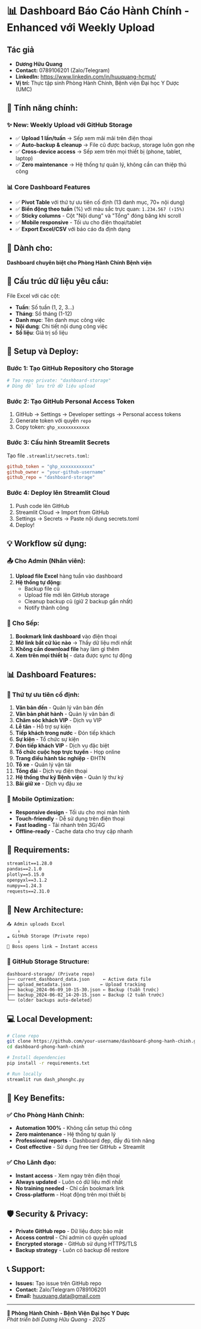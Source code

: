 # 📊 Dashboard Báo Cáo Hành Chính - Enhanced với Weekly Upload

## Tác giả
- **Dương Hữu Quang**
- **Contact:** 0789106201 (Zalo/Telegram)
- **LinkedIn:** https://www.linkedin.com/in/huuquang-hcmut/
- **Vị trí:** Thực tập sinh Phòng Hành Chính, Bệnh viện Đại học Y Dược (UMC)

## 🎯 Tính năng chính:

### ✨ **New: Weekly Upload với GitHub Storage**
- ✅ **Upload 1 lần/tuần** → Sếp xem mãi mãi trên điện thoại
- ✅ **Auto-backup & cleanup** → File cũ được backup, storage luôn gọn nhẹ
- ✅ **Cross-device access** → Sếp xem trên mọi thiết bị (phone, tablet, laptop)
- ✅ **Zero maintenance** → Hệ thống tự quản lý, không cần can thiệp thủ công

### 📊 **Core Dashboard Features**
- ✅ **Pivot Table** với thứ tự ưu tiên cố định (13 danh mục, 70+ nội dung)
- ✅ **Biến động theo tuần** (%) với màu sắc trực quan: `1.234.567 (↑15%)`
- ✅ **Sticky columns** - Cột "Nội dung" và "Tổng" đóng băng khi scroll
- ✅ **Mobile responsive** - Tối ưu cho điện thoại/tablet
- ✅ **Export Excel/CSV** với báo cáo đa định dạng

## 🏥 Dành cho:
**Dashboard chuyên biệt cho Phòng Hành Chính Bệnh viện**

## 📂 Cấu trúc dữ liệu yêu cầu:
File Excel với các cột:
- **Tuần**: Số tuần (1, 2, 3...)
- **Tháng**: Số tháng (1-12)
- **Danh mục**: Tên danh mục công việc
- **Nội dung**: Chi tiết nội dung công việc
- **Số liệu**: Giá trị số liệu

## 🚀 Setup và Deploy:

### **Bước 1: Tạo GitHub Repository cho Storage**
```bash
# Tạo repo private: "dashboard-storage"
# Dùng để lưu trữ dữ liệu upload
```

### **Bước 2: Tạo GitHub Personal Access Token**
1. GitHub → Settings → Developer settings → Personal access tokens
2. Generate token với quyền `repo`
3. Copy token: `ghp_xxxxxxxxxxxx`

### **Bước 3: Cấu hình Streamlit Secrets**
Tạo file `.streamlit/secrets.toml`:
```toml
github_token = "ghp_xxxxxxxxxxxx"
github_owner = "your-github-username"
github_repo = "dashboard-storage"
```

### **Bước 4: Deploy lên Streamlit Cloud**
1. Push code lên GitHub
2. Streamlit Cloud → Import from GitHub
3. Settings → Secrets → Paste nội dung secrets.toml
4. Deploy!

## 💡 Workflow sử dụng:

### **📤 Cho Admin (Nhân viên):**
1. **Upload file Excel** hàng tuần vào dashboard
2. **Hệ thống tự động:**
   - Backup file cũ
   - Upload file mới lên GitHub storage
   - Cleanup backup cũ (giữ 2 backup gần nhất)
   - Notify thành công

### **📱 Cho Sếp:**
1. **Bookmark link dashboard** vào điện thoại
2. **Mở link bất cứ lúc nào** → Thấy dữ liệu mới nhất
3. **Không cần download file** hay làm gì thêm
4. **Xem trên mọi thiết bị** - data được sync tự động

## 📊 Dashboard Features:

### **🎯 Thứ tự ưu tiên cố định:**
1. **Văn bản đến** - Quản lý văn bản đến
2. **Văn bản phát hành** - Quản lý văn bản đi  
3. **Chăm sóc khách VIP** - Dịch vụ VIP
4. **Lễ tân** - Hỗ trợ sự kiện
5. **Tiếp khách trong nước** - Đón tiếp khách
6. **Sự kiện** - Tổ chức sự kiện
7. **Đón tiếp khách VIP** - Dịch vụ đặc biệt
8. **Tổ chức cuộc họp trực tuyến** - Họp online
9. **Trang điều hành tác nghiệp** - ĐHTN
10. **Tổ xe** - Quản lý vận tải
11. **Tổng đài** - Dịch vụ điện thoại
12. **Hệ thống thư ký Bệnh viện** - Quản lý thư ký
13. **Bãi giữ xe** - Dịch vụ đậu xe

### **📱 Mobile Optimization:**
- **Responsive design** - Tối ưu cho mọi màn hình
- **Touch-friendly** - Dễ sử dụng trên điện thoại
- **Fast loading** - Tải nhanh trên 3G/4G
- **Offline-ready** - Cache data cho truy cập nhanh

## 🔧 Requirements:
```txt
streamlit==1.28.0
pandas==2.1.0
plotly==5.15.0
openpyxl==3.1.2
numpy==1.24.3
requests==2.31.0
```

## 🌟 New Architecture:

```
📤 Admin uploads Excel
    ↓
☁️ GitHub Storage (Private repo)
    ↓
📱 Boss opens link → Instant access
```

### **📁 GitHub Storage Structure:**
```
dashboard-storage/ (Private repo)
├── current_dashboard_data.json     ← Active data file  
├── upload_metadata.json           ← Upload tracking
├── backup_2024-06-09_10-15-30.json ← Backup (tuần trước)
├── backup_2024-06-02_14-20-15.json ← Backup (2 tuần trước)
└── (older backups auto-deleted)
```

## 💻 Local Development:
```bash
# Clone repo
git clone https://github.com/your-username/dashboard-phong-hanh-chinh.git
cd dashboard-phong-hanh-chinh

# Install dependencies  
pip install -r requirements.txt

# Run locally
streamlit run dash_phonghc.py
```

## 🎉 Key Benefits:

### **✅ Cho Phòng Hành Chính:**
- **Automation 100%** - Không cần setup thủ công
- **Zero maintenance** - Hệ thống tự quản lý
- **Professional reports** - Dashboard đẹp, đầy đủ tính năng
- **Cost effective** - Sử dụng free tier GitHub + Streamlit

### **✅ Cho Lãnh đạo:**
- **Instant access** - Xem ngay trên điện thoại
- **Always updated** - Luôn có dữ liệu mới nhất  
- **No training needed** - Chỉ cần bookmark link
- **Cross-platform** - Hoạt động trên mọi thiết bị

## 🛡️ Security & Privacy:
- **Private GitHub repo** - Dữ liệu được bảo mật
- **Access control** - Chỉ admin có quyền upload
- **Encrypted storage** - GitHub sử dụng HTTPS/TLS
- **Backup strategy** - Luôn có backup để restore

## 📞 Support:
- **Issues:** Tạo issue trên GitHub repo
- **Contact:** Zalo/Telegram 0789106201
- **Email:** huuquang.data@gmail.com


---

**🏥 Phòng Hành Chính - Bệnh Viện Đại học Y Dược**  
*Phát triển bởi Dương Hữu Quang - 2025*
